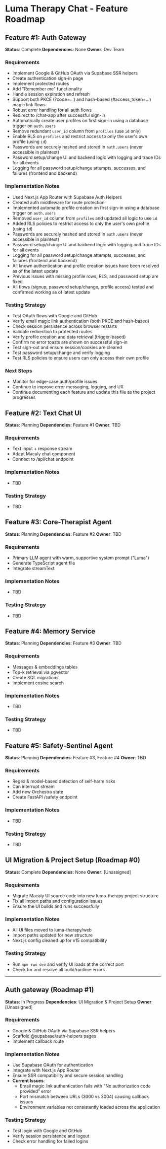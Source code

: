 # Luma Therapy Chat - Feature Roadmap

## Feature #1: Auth Gateway
**Status**: Complete
**Dependencies**: None
**Owner**: Dev Team

### Requirements
- Implement Google & GitHub OAuth via Supabase SSR helpers
- Create authentication sign-in page
- Implement protected routes
- Add "Remember me" functionality
- Handle session expiration and refresh
- Support both PKCE (?code=...) and hash-based (#access_token=...) magic link flows
- Robust error handling for all auth flows
- Redirect to /chat-app after successful sign-in
- Automatically create user profiles on first sign-in using a database trigger on `auth.users`
- Remove redundant `user_id` column from `profiles` (use `id` only)
- Enable RLS on `profiles` and restrict access to only the user's own profile (using `id`)
- Passwords are securely hashed and stored in `auth.users` (never accessible in plaintext)
- Password setup/change UI and backend logic with logging and trace IDs for all events
- Logging for all password setup/change attempts, successes, and failures (frontend and backend)

### Implementation Notes
- Used Next.js App Router with Supabase Auth Helpers
- Created auth middleware for route protection
- Implemented automatic profile creation on first sign-in using a database trigger on `auth.users`
- Removed `user_id` column from `profiles` and updated all logic to use `id`
- Added RLS policies to restrict access to only the user's own profile (using `id`)
- Passwords are securely hashed and stored in `auth.users` (never accessible in plaintext)
- Password setup/change UI and backend logic with logging and trace IDs for all events
- Logging for all password setup/change attempts, successes, and failures (frontend and backend)
- All known authentication and profile creation issues have been resolved as of the latest update
- Previous issues with missing profile rows, RLS, and password setup are fixed
- All flows (signup, password setup/change, profile access) tested and confirmed working as of latest update

### Testing Strategy
- Test OAuth flows with Google and GitHub
- Verify email magic link authentication (both PKCE and hash-based)
- Check session persistence across browser restarts
- Validate redirection to protected routes
- Verify profile creation and data retrieval (trigger-based)
- Confirm no error toasts are shown on successful sign-in
- Test sign-out and ensure session/cookies are cleared
- Test password setup/change and verify logging
- Test RLS policies to ensure users can only access their own profile

### Next Steps
- Monitor for edge-case auth/profile issues
- Continue to improve error messaging, logging, and UX
- Continue documenting each feature and update this file as the project progresses

## Feature #2: Text Chat UI
**Status**: Planning
**Dependencies**: Feature #1
**Owner**: TBD

### Requirements
- Text input + response stream
- Adapt Macaly chat component
- Connect to /api/chat endpoint

### Implementation Notes
- TBD

### Testing Strategy
- TBD

## Feature #3: Core-Therapist Agent
**Status**: Planning
**Dependencies**: Feature #2
**Owner**: TBD

### Requirements
- Primary LLM agent with warm, supportive system prompt ("Luma")
- Generate TypeScript agent file
- Integrate streamText

### Implementation Notes
- TBD

### Testing Strategy
- TBD

## Feature #4: Memory Service
**Status**: Planning
**Dependencies**: Feature #3
**Owner**: TBD

### Requirements
- Messages & embeddings tables
- Top-k retrieval via pgvector
- Create SQL migrations
- Implement cosine search

### Implementation Notes
- TBD

### Testing Strategy
- TBD

## Feature #5: Safety-Sentinel Agent
**Status**: Planning
**Dependencies**: Feature #3, Feature #4
**Owner**: TBD

### Requirements
- Regex & model-based detection of self-harm risks
- Can interrupt stream
- Add new Orchestra state
- Create FastAPI /safety endpoint

### Implementation Notes
- TBD

### Testing Strategy
- TBD

## UI Migration & Project Setup (Roadmap #0)

**Status**: Complete
**Dependencies**: None
**Owner**: [Unassigned]

### Requirements
- Migrate Macaly UI source code into new luma-therapy project structure
- Fix all import paths and configuration issues
- Ensure the UI builds and runs successfully

### Implementation Notes
- All UI files moved to luma-therapy/web
- Import paths updated for new structure
- Next.js config cleaned up for v15 compatibility

### Testing Strategy
- Run `npm run dev` and verify UI loads at the correct port
- Check for and resolve all build/runtime errors

---

## Auth gateway (Roadmap #1)

**Status**: In Progress
**Dependencies**: UI Migration & Project Setup
**Owner**: [Unassigned]

### Requirements
- Google & GitHub OAuth via Supabase SSR helpers
- Scaffold @supabase/auth-helpers pages
- Implement callback route

### Implementation Notes
- Use Supabase OAuth for authentication
- Integrate with Next.js App Router
- Ensure SSR compatibility and secure session handling
- **Current Issues**:
  - Email magic link authentication fails with "No authorization code provided" error
  - Port mismatch between URLs (3000 vs 3004) causing callback issues
  - Environment variables not consistently loaded across the application

### Testing Strategy
- Test login with Google and GitHub
- Verify session persistence and logout
- Check error handling for failed logins 